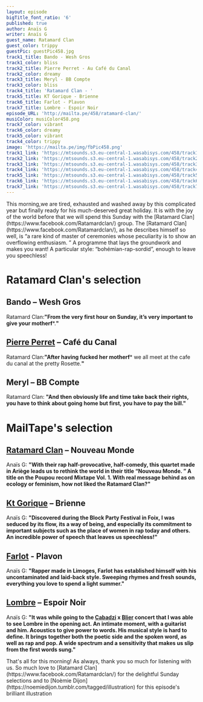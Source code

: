```yaml
---
layout: episode
bigTitle_font_ratio: '6'
published: true
author: Anaïs G
writer: Anaïs G
guest_name: Ratamard Clan
guest_color: trippy
guestPic: guestPic458.jpg
track1_title: Bando - Wesh Gros
track1_color: bliss
track2_title: Pierre Perret - Au Café du Canal
track2_color: dreamy
track3_title: Meryl - BB Compte
track3_color: bliss
track4_title: 'Ratamard Clan - '
track5_title: KT Gorique - Brienne
track6_title: Farlot - Plavon
track7_title: Lombre - Espoir Noir
episode_URL: 'http://mailta.pe/458/ratamard-clan/'
musiColor: musiColor458.png
track7_color: vibrant
track6_color: dreamy
track5_color: vibrant
track4_color: trippy
image: 'https://mailta.pe/img/fbPic458.png'
track1_link: 'https://mtsounds.s3.eu-central-1.wasabisys.com/458/track1.mp3'
track2_link: 'https://mtsounds.s3.eu-central-1.wasabisys.com/458/track2.mp3'
track3_link: 'https://mtsounds.s3.eu-central-1.wasabisys.com/458/track3.mp3'
track4_link: 'https://mtsounds.s3.eu-central-1.wasabisys.com/458/track4.mp3'
track5_link: 'https://mtsounds.s3.eu-central-1.wasabisys.com/458/track5.mp3'
track6_link: 'https://mtsounds.s3.eu-central-1.wasabisys.com/458/track6.mp3'
track7_link: 'https://mtsounds.s3.eu-central-1.wasabisys.com/458/track7.mp3'
---
```


<p id="introduction">This morning,we are tired, exhausted and washed away by this complicated year but finally ready for his much-deserved great holiday. It is with the joy of the world before that we will spend this Sunday with the [Ratamard Clan](https://www.facebook.com/Ratamardclan/) group. 
The [Ratamard Clan](https://www.facebook.com/Ratamardclan/), as he describes himself so well, is “a rare kind of master of ceremonies whose peculiarity is to show an overflowing enthusiasm. ” A programme that lays the groundwork and makes you want! A particular style: “bohémian-rap-sordid”, enough to leave you speechless!
</p>

# Ratamard Clan's selection

## Bando – Wesh Gros
Ratamard Clan:**"**From the very first hour on Sunday, it’s very important to give your motherf*****.**"**

## [Pierre Perret](https://fr.wikipedia.org/wiki/Pierre_Perret)  – Café du Canal
Ratamard Clan:**"**After having fucked her motherf***** we all meet at the cafe du canal at the pretty Rosette.**"**

## Meryl  – BB Compte
Ratamard Clan: **"**And then obviously life and time take back their rights, you have to think about going home but first, you have to pay the bill.**"**


# MailTape's selection

## [Ratamard Clan](https://www.facebook.com/Ratamardclan/) – Nouveau Monde
Anaïs G: **"**With their rap half-provocative, half-comedy, this quartet made in Ariège leads us to rethink the world in their title “Nouveau Monde. ” A title on the Poupou record Mixtape Vol. 1. With real message behind as on ecology or feminism, how not liked the Ratamard Clan?**"**

## [Kt Gorique](https://www.facebook.com/ktgoriquecouteausuisse) – Brienne
Anaïs G: **"**Discovered during the Block Party Festival in Foix, I was seduced by its flow, its a way of being, and especially its commitment to important subjects such as the place of women in rap today and others. An incredible power of speech that leaves us speechless!**"**

## [Farlot](https://www.facebook.com/P0LH0ES) - Plavon
Anaïs G: **"**Rapper made in Limoges, Farlot has established himself with his uncontaminated and laid-back style. Sweeping rhymes and fresh sounds, everything you love to spend a light summer.**"**

## [Lombre](https://www.facebook.com/LombreHome/) – Espoir Noir
Anaïs G: **"**It was while going to the [Cabadzi](https://www.facebook.com/Cabadzi) x [Blier](https://fr.wikipedia.org/wiki/Bertrand_Blier) concert that I was able to see Lombre in the opening act. An intimate moment, with a guitarist and him. Acoustics to give power to words. His musical style is hard to define. It brings together both the poetic side and the spoken word, as well as rap and pop. A wide spectrum and a sensitivity that makes us slip from the first words sung.**"** 

<p id="outroduction"> That's all for this morning! As always, thank you so much for listening with us. So much love to [Ratamard Clan](https://www.facebook.com/Ratamardclan/) for the delightful Sunday selections and to [Noèmie Dijon](https://noemiedijon.tumblr.com/tagged/illustration) for this episode's brilliant illustration </p>
